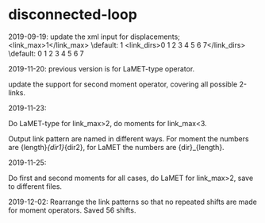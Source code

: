 # disconnected-loop
2019-09-19:
update the xml input for displacements;
<Displacement>
	<link_max>1</link_max> \\default: 1
	<link_dirs>0 1 2 3 4 5 6 7</link_dirs> \\default: 0 1 2 3 4 5 6 7
</Displacement>


2019-11-20:
previous version is for LaMET-type operator.

update the support for second moment operator, covering all possible 2-links.

2019-11-23:

Do LaMET-type for link_max>2, do moments for link_max<3.

Output link pattern are named in different ways. For moment the numbers are {length}_{dir1}_{dir2}, for LaMET the numbers are {dir}_{length}.


2019-11-25:

Do first and second moments for all cases, do LaMET for link_max>2, save to different files.

2019-12-02:
Rearrange the link patterns so that no repeated shifts are made for moment operators. Saved 56 shifts.
